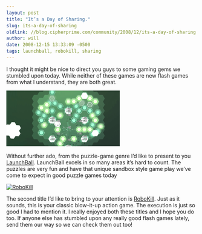 ```yaml
---
layout: post
title: "It’s a Day of Sharing."
slug: its-a-day-of-sharing
oldlink: //blog.cipherprime.com/community/2008/12/its-a-day-of-sharing
author: will
date: 2008-12-15 13:33:09 -0500
tags: launchball, robokill, sharing
---
```


I thought it might be nice to direct you guys to some gaming gems we stumbled upon today. While neither of these games are new flash games from what I understand, they are both great.

[![](/img/blog/picture-1.png "LaunchBall")](http://www.sciencemuseum.org.uk/launchpad/launchball/)

Without further ado, from the puzzle-game genre I’d like to present to you [LaunchBall](http://www.sciencemuseum.org.uk/launchpad/launchball/ "LaunchBall"). LaunchBall excels in so many areas it’s hard to count. The puzzles are very fun and have that unique sandbox style game play we’ve come to expect in good puzzle games today

[![](/img/blog/picture-2.png "RoboKill")](http://www.rocksolidarcade.com/games/robokill/)

The second title I’d like to bring to your attention is [RoboKill](http://www.rocksolidarcade.com/games/robokill/ "RoboKill"). Just as it sounds, this is your classic blow-it-up action game. The execution is just so good I had to mention it. I really enjoyed both these titles and I hope you do too. If anyone else has stumbled upon any really good flash games lately, send them our way so we can check them out too!
